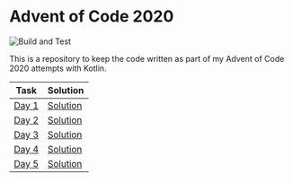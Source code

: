 # Advent of Code 2020

![Build and Test](https://github.com/MarkRobbo/adventofcode2020/workflows/Java%20CI%20with%20Maven/badge.svg)

This is a repository to keep the code written as part of my Advent of Code 2020 attempts with Kotlin.

| Task                                        | Solution                             |
| ------------------------------------------- | ------------------------------------ |
| [Day 1](src/main/resources/day1/README.md)  | [Solution](src/main/kotlin/Day1.kt)  |
| [Day 2](src/main/resources/day2/README.md)  | [Solution](src/main/kotlin/Day2.kt)  |
| [Day 3](src/main/resources/day3/README.md)  | [Solution](src/main/kotlin/Day3.kt)  |
| [Day 4](src/main/resources/day4/README.md)  | [Solution](src/main/kotlin/Day4.kt)  |
| [Day 5](src/main/resources/day5/README.md)  | [Solution](src/main/kotlin/Day5.kt)  |

